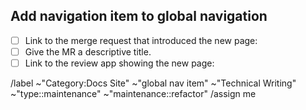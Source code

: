 ## Add navigation item to global navigation

- [ ] Link to the merge request that introduced the new page:
- [ ] Give the MR a descriptive title.
- [ ] Link to the review app showing the new page:

/label ~"Category:Docs Site" ~"global nav item" ~"Technical Writing" ~"type::maintenance" ~"maintenance::refactor"
/assign me
